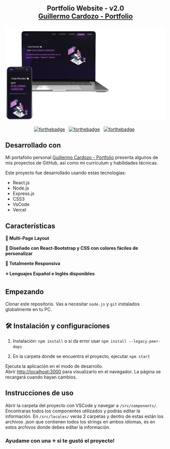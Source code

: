 <h2 align="center">
  Portfolio Website - v2.0<br/>
  <a href="https://guillermo-cardozo-portfolio.web.app/" target="_blank">Guillermo Cardozo - Portfolio</a>
</h2>
<div align="center">
  <img alt="Demo" src="./demo.png" />
</div>

<center>

[![forthebadge](https://forthebadge.com/images/badges/built-with-love.svg)](https://forthebadge.com) &nbsp;
[![forthebadge](https://forthebadge.com/images/badges/made-with-javascript.svg)](https://forthebadge.com) &nbsp;
[![forthebadge](https://forthebadge.com/images/badges/open-source.svg)](https://forthebadge.com) &nbsp;

</center>

## Desarrollado con

Mi portafolio personal <a href="https://guillermo-cardozo-portfolio.web.app/" target="_blank">Guillermo Cardozo - Portfolio</a> presenta algunos de mis proyectos de GitHub, así como mi currículum y habilidades técnicas.<br/>

Este proyecto fue desarrollado usando estas tecnologías:

- React.js
- Node.js
- Express.js
- CSS3
- VsCode
- Vercel

## Características

**📖 Multi-Page Layout**

**🎨 Diseñado con React-Bootstrap y CSS con colores fáciles de personalizar**

**📱 Totalmente Responsiva**

**:star: Lenguajes Español e Inglés disponibles**

## Empezando

Clonar este repositorio. Vas a necesitar `node.js` y `git` instalados globalmente en tu PC.

## 🛠 Instalación y configuraciones

1. Instalación: `npm install` o si da error usar `npm install --legacy-peer-deps`

2. En la carpeta donde se encuentra el proyecto, ejecutar `npm start`

Ejecuta la aplicación en el modo de desarrollo.\
Abrir [http://localhost:3000](http://localhost:3000) para visualizarlo en el navegador.
La página se recargará cuando hayan cambios.

## Instrucciones de uso

Abrir la carpeta del proyecto con VSCode y navegar a `/src/components/`. <br/>
Encontraras todos los componentes utilizados y podrás editar la información.
En `/src/locales/` verás 2 carpetas y dentro de estas están los archivos .json que contienen todos los strings en ambos idiomas, es en estos archivos donde debes editar la información.

### Ayudame con una ⭐ si te gustó el proyecto!

